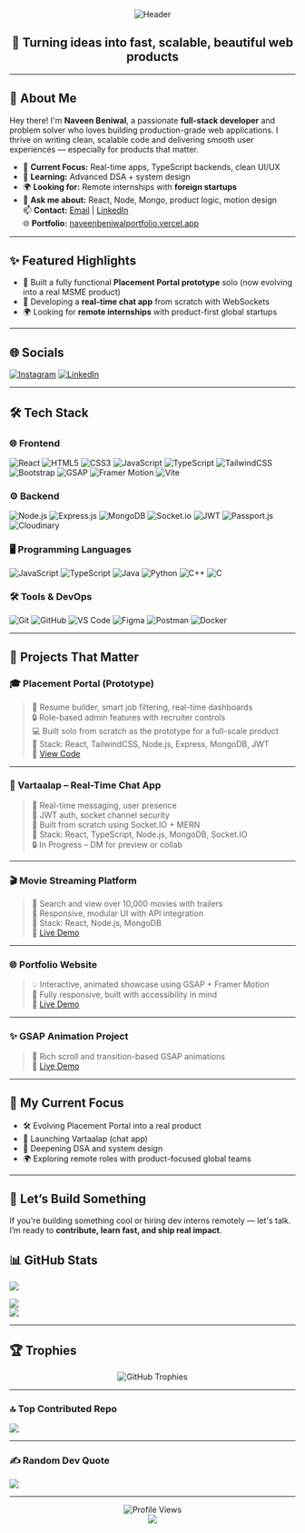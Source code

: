 <!-- Header Section -->
<div align="center">
  <img src="https://capsule-render.vercel.app/api?type=waving&color=gradient&height=200&text=Naveen%20Beniwal&fontAlign=50&fontAlignY=40&fontSize=45&desc=Full%20Stack%20Developer%20%7C%20Product%20Builder%20%7C%20Open%20to%20Remote%20Internships&descAlign=50&descAlignY=60" alt="Header" />
</div>

<h2 align="center">🚀 Turning ideas into fast, scalable, beautiful web products</h2>

---

## 👋 About Me

Hey there! I'm **Naveen Beniwal**, a passionate **full-stack developer** and problem solver who loves building production-grade web applications. I thrive on writing clean, scalable code and delivering smooth user experiences — especially for products that matter.

- 🔭 **Current Focus:** Real-time apps, TypeScript backends, clean UI/UX
- 🌱 **Learning:** Advanced DSA + system design
- 🌍 **Looking for:** Remote internships with **foreign startups**
- 💬 **Ask me about:** React, Node, Mongo, product logic, motion design  
📫 **Contact:** [Email](mailto:naveenbeniwal00001@gmail.com) | [LinkedIn](https://www.linkedin.com/in/naveen-beniwal-40b719313)  
🌐 **Portfolio:** [naveenbeniwalportfolio.vercel.app](https://naveenbeniwalportfolio.vercel.app/)

---

## ✨ Featured Highlights

- 🚀 Built a fully functional **Placement Portal prototype** solo (now evolving into a real MSME product)
- 💬 Developing a **real-time chat app** from scratch with WebSockets
- 🌍 Looking for **remote internships** with product-first global startups

---
## 🌐 Socials

[![Instagram](https://img.shields.io/badge/Instagram-%23E4405F.svg?logo=Instagram&logoColor=white)](https://instagram.com/naveen_beniwal_265)
[![LinkedIn](https://img.shields.io/badge/LinkedIn-%230077B5.svg?logo=linkedin&logoColor=white)](https://linkedin.com/in/naveen-beniwal-40b719313)

---

## 🛠️ Tech Stack

### 🌐 Frontend
![React](https://img.shields.io/badge/-React-61DAFB?style=flat&logo=react&logoColor=white)
![HTML5](https://img.shields.io/badge/-HTML5-E34F26?style=flat&logo=html5&logoColor=white)
![CSS3](https://img.shields.io/badge/-CSS3-1572B6?style=flat&logo=css3&logoColor=white)
![JavaScript](https://img.shields.io/badge/-JavaScript-F7DF1E?style=flat&logo=javascript&logoColor=white)
![TypeScript](https://img.shields.io/badge/-TypeScript-3178C6?style=flat&logo=typescript&logoColor=white)
![TailwindCSS](https://img.shields.io/badge/-TailwindCSS-38B2AC?style=flat&logo=tailwind-css&logoColor=white)
![Bootstrap](https://img.shields.io/badge/-Bootstrap-7952B3?style=flat&logo=bootstrap&logoColor=white)
![GSAP](https://img.shields.io/badge/-GSAP-88CE02?style=flat&logo=greensock&logoColor=white)
![Framer Motion](https://img.shields.io/badge/-Framer%20Motion-0055FF?style=flat&logo=framer&logoColor=white)
![Vite](https://img.shields.io/badge/-Vite-646CFF?style=flat&logo=vite&logoColor=white)

### ⚙️ Backend
![Node.js](https://img.shields.io/badge/-Node.js-339933?style=flat&logo=node.js&logoColor=white)
![Express.js](https://img.shields.io/badge/-Express.js-000000?style=flat&logo=express&logoColor=white)
![MongoDB](https://img.shields.io/badge/-MongoDB-47A248?style=flat&logo=mongodb&logoColor=white)
![Socket.io](https://img.shields.io/badge/-Socket.io-010101?style=flat&logo=socket.io&logoColor=white)
![JWT](https://img.shields.io/badge/-JWT-black?style=flat&logo=json-web-tokens&logoColor=white)
![Passport.js](https://img.shields.io/badge/-Passport.js-34E27A?style=flat&logo=passport&logoColor=white)
![Cloudinary](https://img.shields.io/badge/-Cloudinary-3448C5?style=flat&logo=cloudinary&logoColor=white)


### 🖥️ Programming Languages
![JavaScript](https://img.shields.io/badge/-JavaScript-F7DF1E?style=flat&logo=javascript&logoColor=white)
![TypeScript](https://img.shields.io/badge/-TypeScript-3178C6?style=flat&logo=typescript&logoColor=white)
![Java](https://img.shields.io/badge/-Java-007396?style=flat&logo=java&logoColor=white)
![Python](https://img.shields.io/badge/-Python-3776AB?style=flat&logo=python&logoColor=white)
![C++](https://img.shields.io/badge/-C++-00599C?style=flat&logo=c%2B%2B&logoColor=white)
![C](https://img.shields.io/badge/-C-A8B9CC?style=flat&logo=c&logoColor=white)

### 🛠️ Tools & DevOps
![Git](https://img.shields.io/badge/-Git-F05032?style=flat&logo=git&logoColor=white)
![GitHub](https://img.shields.io/badge/-GitHub-181717?style=flat&logo=github&logoColor=white)
![VS Code](https://img.shields.io/badge/-VS%20Code-007ACC?style=flat&logo=visual-studio-code&logoColor=white)
![Figma](https://img.shields.io/badge/-Figma-F24E1E?style=flat&logo=figma&logoColor=white)
![Postman](https://img.shields.io/badge/-Postman-FF6C37?style=flat&logo=postman&logoColor=white)
![Docker](https://img.shields.io/badge/-Docker-2496ED?style=flat&logo=docker&logoColor=white)

---

## 🚀 Projects That Matter

### 🎓 Placement Portal (Prototype)
> 🧾 Resume builder, smart job filtering, real-time dashboards  
> 🔒 Role-based admin features with recruiter controls  
> 💻 Built solo from scratch as the prototype for a full-scale product  
📌 Stack: React, TailwindCSS, Node.js, Express, MongoDB, JWT  
🔗 [View Code](https://github.com/Naveen-Beniwal/PlacementApp)

---

### 💬 Vartaalap – Real-Time Chat App
> 💬 Real-time messaging, user presence  
> 🔐 JWT auth, socket channel security  
> 🧰 Built from scratch using Socket.IO + MERN  
📌 Stack: React, TypeScript, Node.js, MongoDB, Socket.IO  
🔒 In Progress – DM for preview or collab

---

### 🎬 Movie Streaming Platform
> 🎥 Search and view over 10,000 movies with trailers  
> 📱 Responsive, modular UI with API integration  
📌 Stack: React, Node.js, MongoDB  
🔗 [Live Demo](https://upgraded-mern-stack-video-platform.onrender.com)

---

### 🌐 Portfolio Website
> 💡 Interactive, animated showcase using GSAP + Framer Motion  
> 📱 Fully responsive, built with accessibility in mind  
🔗 [Live Demo](https://naveenbeniwalportfolio.vercel.app)

---

### ✨ GSAP Animation Project
> 🎨 Rich scroll and transition-based GSAP animations  
🔗 [Live Demo](https://naveen-beniwal.github.io/my_project_1/)

---
## 🧭 My Current Focus

- 🛠️ Evolving Placement Portal into a real product
- 💬 Launching Vartaalap (chat app)
- 🧠 Deepening DSA and system design
- 🌍 Exploring remote roles with product-focused global teams

---
## 🤝 Let’s Build Something

If you're building something cool or hiring dev interns remotely — let's talk.  
I’m ready to **contribute, learn fast, and ship real impact**.


## 📊 GitHub Stats

![](https://github-readme-stats-fawn-eight-31.vercel.app/api?username=Naveen-Beniwal&count_private=true&include_all_commits=true&theme=aura&hide_border=false)

![](https://github-readme-streak-stats.herokuapp.com/?user=Naveen-Beniwal&theme=aura&hide_border=false)<br/>
![](https://github-readme-stats.vercel.app/api/top-langs/?username=Naveen-Beniwal&theme=aura&hide_border=false&layout=compact)

---


## 🏆 Trophies

<div align="center">
  <img src="https://github-profile-trophy.vercel.app/?username=Naveen-Beniwal&theme=juicyfresh&no-frame=true&no-bg=true&column=7&margin-w=15&margin-h=15" alt="GitHub Trophies" />
</div>

---

### 🔝 Top Contributed Repo
![](https://github-contributor-stats.vercel.app/api?username=Naveen-Beniwal&limit=5&theme=algolia&combine_all_yearly_contributions=true)

---

### ✍️ Random Dev Quote
![](https://quotes-github-readme.vercel.app/api?type=horizontal&theme=tokyonight)

---

<div align="center">
  <img src="https://komarev.com/ghpvc/?username=Naveen-Beniwal&label=Profile%20Views&color=brightgreen&style=flat-square" alt="Profile Views" />
</div>

<div align="center">
  <img src="https://capsule-render.vercel.app/api?type=waving&color=gradient&height=150&section=footer" />
</div>
